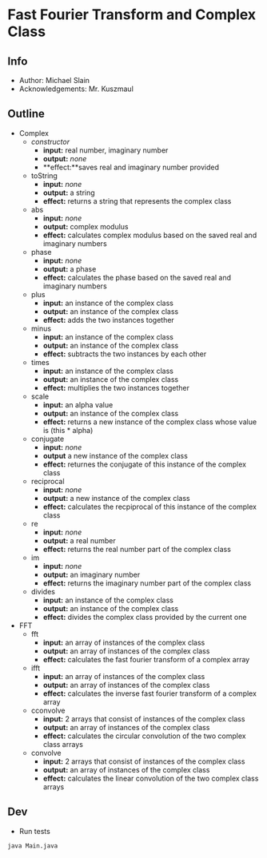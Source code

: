 # Fast Fourier Transform and Complex Class

## Info

-   Author: Michael Slain
-   Acknowledgements: Mr. Kuszmaul

## Outline

-   Complex
    -   _constructor_
        -   **input:** real number, imaginary number
        -   **output:** _none_
        -   **effect:**saves real and imaginary number provided
    -   toString
        -   **input:** _none_
        -   **output:** a string
        -   **effect:** returns a string that represents the complex class
    -   abs
        -   **input:** _none_
        -   **output:** complex modulus
        -   **effect:** calculates complex modulus based on the saved real and imaginary numbers
    -   phase
        -   **input:** _none_
        -   **output:** a phase
        -   **effect:** calculates the phase based on the saved real and imaginary numbers
    -   plus
        -   **input:** an instance of the complex class
        -   **output:** an instance of the complex class
        -   **effect:** adds the two instances together
    -   minus
        -   **input:** an instance of the complex class
        -   **output:** an instance of the complex class
        -   **effect:** subtracts the two instances by each other
    -   times
        -   **input:** an instance of the complex class
        -   **output:** an instance of the complex class
        -   **effect:** multiplies the two instances together
    -   scale
        -   **input:** an alpha value
        -   **output:** an instance of the complex class
        -   **effect:** returns a new instance of the complex class whose value is (this \* alpha)
    -   conjugate
        -   **input:** _none_
        -   **output** a new instance of the complex class
        -   **effect:** returnes the conjugate of this instance of the complex class
    -   reciprocal
        -   **input:** _none_
        -   **output:** a new instance of the complex class
        -   **effect:** calculates the recpiprocal of this instance of the complex class
    -   re
        -   **input:** _none_
        -   **output:** a real number
        -   **effect:** returns the real number part of the complex class
    -   im
        -   **input:** _none_
        -   **output:** an imaginary number
        -   **effect:** returns the imaginary number part of the complex class
    -   divides
        -   **input:** an instance of the complex class
        -   **output:** an instance of the complex class
        -   **effect:** divides the complex class provided by the current one
-   FFT
    -   fft
        -   **input:** an array of instances of the complex class
        -   **output:** an array of instances of the complex class
        -   **effect:**
            calculates the fast fourier transform of a complex array
    -   ifft
        -   **input:** an array of instances of the complex class
        -   **output:** an array of instances of the complex class
        -   **effect:**
            calculates the inverse fast fourier transform of a complex array
    -   cconvolve
        -   **input:** 2 arrays that consist of instances of the complex class
        -   **output:** an array of instances of the complex class
        -   **effect:** calculates the circular convolution of the two complex class arrays
    -   convolve
        -   **input:** 2 arrays that consist of instances of the complex class
        -   **output:** an array of instances of the complex class
        -   **effect:** calculates the linear convolution of the two complex class arrays

## Dev

-   Run tests

```zsh
java Main.java
```
